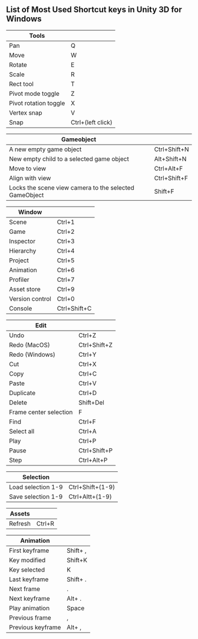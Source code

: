 ## List of Most Used Shortcut keys in Unity 3D for Windows


|Tools||
|-|-|
| Pan | Q |
| Move | W |
| Rotate | E |
| Scale | R |
| Rect tool | T |
| Pivot mode toggle | Z |
| Pivot rotation toggle | X |
| Vertex snap | V |
| Snap | Ctrl+(left click) |

|Gameobject||
| --- | --- |
| A new empty game object | Ctrl+Shift+N |
| New empty child to a selected game object | Alt+Shift+N |
| Move to view | Ctrl+Alt+F |
| Align with view | Ctrl+Shift+F |
| Locks the scene view camera to the selected GameObject | Shift+F |

|Window||
| --- | --- |
| Scene | Ctrl+1 |
| Game | Ctrl+2 |
| Inspector | Ctrl+3 |
| Hierarchy | Ctrl+4 |
| Project | Ctrl+5 |
| Animation | Ctrl+6 |
| Profiler | Ctrl+7 |
| Asset store | Ctrl+9 |
| Version control | Ctrl+0 |
| Console | Ctrl+Shift+C |

|Edit||
| --- | --- |
| Undo | Ctrl+Z |
| Redo (MacOS) | Ctrl+Shift+Z |
| Redo (Windows) | Ctrl+Y |
| Cut | Ctrl+X |
| Copy | Ctrl+C |
| Paste | Ctrl+V |
| Duplicate | Ctrl+D |
| Delete | Shift+Del |
| Frame center selection | F |
| Find | Ctrl+F |
| Select all | Ctrl+A |
| Play | Ctrl+P |
| Pause | Ctrl+Shift+P |
| Step | Ctrl+Alt+P |

|Selection||
| --- | --- |
| Load selection 1-9 | Ctrl+Shift+(1-9) |
| Save selection 1-9 | Ctrl+Altt+(1-9) |

|Assets||
| --- | --- |
| Refresh | Ctrl+R |

|Animation||
| --- | --- |
| First keyframe | Shift+ , |
| Key modified | Shift+K |
| Key selected | K |
| Last keyframe | Shift+ . |
| Next frame | . |
| Next keyframe | Alt+ . |
| Play animation | Space |
| Previous frame | , |
| Previous keyframe | Alt+ , |
